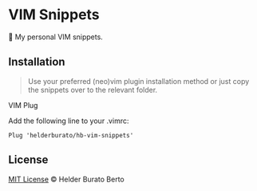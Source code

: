 # VIM Snippets

🧪 My personal VIM snippets.

## Installation

> Use your preferred (neo)vim plugin installation method or just copy the snippets over to the relevant folder.

VIM Plug

Add the following line to your .vimrc:
```
Plug 'helderburato/hb-vim-snippets'
```

## License

[MIT License](LICENSE) © Helder Burato Berto